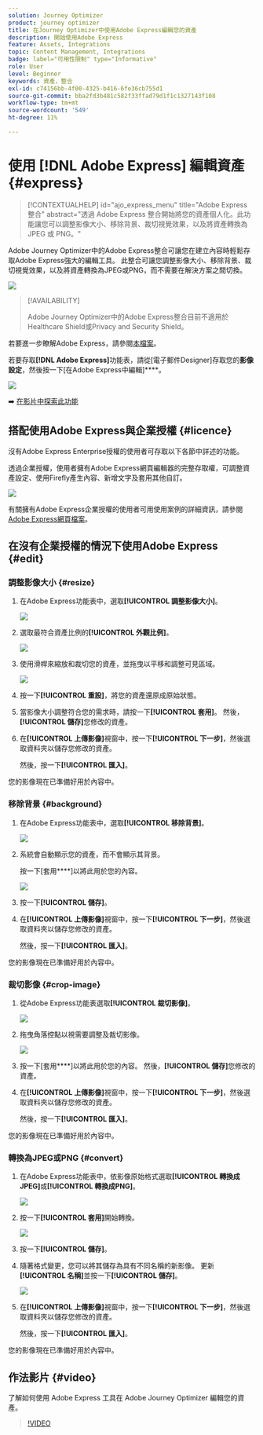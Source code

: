 ```yaml
---
solution: Journey Optimizer
product: journey optimizer
title: 在Journey Optimizer中使用Adobe Express編輯您的資產
description: 開始使用Adobe Express
feature: Assets, Integrations
topic: Content Management, Integrations
badge: label="可用性限制" type="Informative"
role: User
level: Beginner
keywords: 資產，整合
exl-id: c74156bb-4f00-4325-b416-6fe36cb755d1
source-git-commit: bba2fd3b481c582f33ffad79d1f1c1327143f108
workflow-type: tm+mt
source-wordcount: '549'
ht-degree: 11%

---
```


# 使用 [!DNL Adobe Express] 編輯資產{#express}

>[!CONTEXTUALHELP]
>id="ajo_express_menu"
>title="Adobe Express 整合"
>abstract="透過 Adobe Express 整合開始將您的資產個人化。此功能讓您可以調整影像大小、移除背景、裁切視覺效果，以及將資產轉換為 JPEG 或 PNG。"

Adobe Journey Optimizer中的Adobe Express整合可讓您在建立內容時輕鬆存取Adobe Express強大的編輯工具。 此整合可讓您調整影像大小、移除背景、裁切視覺效果，以及將資產轉換為JPEG或PNG，而不需要在解決方案之間切換。

<img src="../rn/assets/do-not-localize/express_resize.gif">


>[!AVAILABILITY]
>
>Adobe Journey Optimizer中的Adobe Express整合目前不適用於Healthcare Shield或Privacy and Security Shield。

若要進一步瞭解Adobe Express，請參閱[本檔案](https://helpx.adobe.com/tw/express/user-guide.html)。

若要存取&#x200B;**[!DNL Adobe Express]**&#x200B;功能表，請從[電子郵件Designer]存取您的&#x200B;**影像設定**，然後按一下[在Adobe Express中編輯]****。

![](assets/express_1.png)

➡️ [在影片中探索此功能](#video)

## 搭配使用Adobe Express與企業授權 {#licence}

沒有Adobe Express Enterprise授權的使用者可存取以下各節中詳述的功能。

透過企業授權，使用者擁有Adobe Express網頁編輯器的完整存取權，可調整資產設定、使用Firefly產生內容、新增文字及套用其他自訂。

![](assets/express-licence.png)

有關擁有Adobe Express企業授權的使用者可用使用案例的詳細資訊，請參閱[Adobe Express網頁檔案](https://helpx.adobe.com/express/web.html)。

## 在沒有企業授權的情況下使用Adobe Express  {#edit}

### 調整影像大小 {#resize}

1. 在Adobe Express功能表中，選取&#x200B;**[!UICONTROL 調整影像大小]**。

   ![](assets/express-resize-1.png)

1. 選取最符合資產比例的&#x200B;**[!UICONTROL 外觀比例]**。

   ![](assets/express-resize-2.png)

1. 使用滑桿來縮放和裁切您的資產，並拖曳以平移和調整可見區域。

   ![](assets/express-resize-3.png)

1. 按一下&#x200B;**[!UICONTROL 重設]**，將您的資產還原成原始狀態。

1. 當影像大小調整符合您的需求時，請按一下&#x200B;**[!UICONTROL 套用]**。 然後，**[!UICONTROL 儲存]**&#x200B;您修改的資產。

1. 在&#x200B;**[!UICONTROL 上傳影像]**&#x200B;視窗中，按一下&#x200B;**[!UICONTROL 下一步]**，然後選取資料夾以儲存您修改的資產。

   然後，按一下&#x200B;**[!UICONTROL 匯入]**。

您的影像現在已準備好用於內容中。

### 移除背景 {#background}

1. 在Adobe Express功能表中，選取&#x200B;**[!UICONTROL 移除背景]**。

   ![](assets/express-background-1.png)

1. 系統會自動顯示您的資產，而不會顯示其背景。

   按一下[套用&#x200B;****]以將此用於您的內容。

   ![](assets/express-background-2.png)

1. 按一下&#x200B;**[!UICONTROL 儲存]**。

1. 在&#x200B;**[!UICONTROL 上傳影像]**&#x200B;視窗中，按一下&#x200B;**[!UICONTROL 下一步]**，然後選取資料夾以儲存您修改的資產。

   然後，按一下&#x200B;**[!UICONTROL 匯入]**。

您的影像現在已準備好用於內容中。

### 裁切影像 {#crop-image}

1. 從Adobe Express功能表選取&#x200B;**[!UICONTROL 裁切影像]**。

   ![](assets/express-crop-1.png)

1. 拖曳角落控點以視需要調整及裁切影像。

   ![](assets/express-crop-2.png)

1. 按一下[套用&#x200B;****]以將此用於您的內容。 然後，**[!UICONTROL 儲存]**&#x200B;您修改的資產。

1. 在&#x200B;**[!UICONTROL 上傳影像]**&#x200B;視窗中，按一下&#x200B;**[!UICONTROL 下一步]**，然後選取資料夾以儲存您修改的資產。

   然後，按一下&#x200B;**[!UICONTROL 匯入]**。

您的影像現在已準備好用於內容中。

### 轉換為JPEG或PNG {#convert}

1. 在Adobe Express功能表中，依影像原始格式選取&#x200B;**[!UICONTROL 轉換成JPEG]**&#x200B;或&#x200B;**[!UICONTROL 轉換成PNG]**。

   ![](assets/express-convert-1.png)

1. 按一下&#x200B;**[!UICONTROL 套用]**&#x200B;開始轉換。

   ![](assets/express-convert-2.png)

1. 按一下&#x200B;**[!UICONTROL 儲存]**。

1. 隨著格式變更，您可以將其儲存為具有不同名稱的新影像。 更新&#x200B;**[!UICONTROL 名稱]**&#x200B;並按一下&#x200B;**[!UICONTROL 儲存]**。

   ![](assets/express-convert-3.png)

1. 在&#x200B;**[!UICONTROL 上傳影像]**&#x200B;視窗中，按一下&#x200B;**[!UICONTROL 下一步]**，然後選取資料夾以儲存您修改的資產。

   然後，按一下&#x200B;**[!UICONTROL 匯入]**。

您的影像現在已準備好用於內容中。

## 作法影片 {#video}

了解如何使用 Adobe Express 工具在 Adobe Journey Optimizer 編輯您的資產。

>[!VIDEO](https://video.tv.adobe.com/v/3455523/?quality=12)



